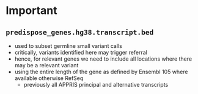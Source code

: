 # Important

## `predispose_genes.hg38.transcript.bed`

* used to subset germline small variant calls
* critically, variants identified here may trigger referral
* hence, for relevant genes we need to include all locations where there may be a relevant variant
* using the entire length of the gene as defined by Ensembl 105 where available otherwise RefSeq
  * previously all APPRIS principal and alternative transcripts
